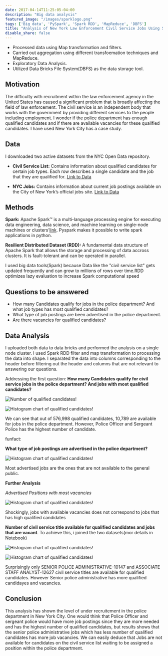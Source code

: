 ```yaml
---
date: 2017-04-14T11:25:05-04:00
description: "Big data analysis"
featured_image: "/images/sparklogo.png"
tags: ['Big data', 'PySpark', 'Spark RDD', 'MapReduce', 'DBFS']
title: "Analysis of New York Law Enforcement Civil Service Jobs Using Spark"
disable_share: false
---
```

- Processed data using Map transformation and filters.
- Carried out aggregation using different transfoemation techniques and MapReduce.
- Exploratory Data Analysis.
- Utilized Data Bricks File System(DBFS) as the data storage tool.



## Motivation

The difficulty with recruitment within the law enforcement agency in the United States has caused a significant problem that is broadly affecting the field of law enforcement. The civil service is an independent body that works with the government by providing different services to the people including employment. I wonder if the police department has enough qualified candidates and if there are available vacancies for these qualified candidates. I have used New York City has a case study. 

## Data

I downloaded two active datasets from the NYC Open Data repository.

- **Civil Service List:** Contains information about qualified candidates for certain job types. Each row describes a single candidate and the job that they are qualified for. 
[Link to Data](https://data.cityofnewyork.us/City-Government/Civil-Service-List-Active-/vx8i-nprf)

- **NYC Jobs:** Contains information about current job postings available on the City of New York’s official jobs site.
[Link to Data](https://data.cityofnewyork.us/City-Government/NYC-Jobs/pda4-rgn4/data)

## Methods

**Spark:** Apache Spark™ is a multi-language processing engine for executing data engineering, data science, and machine learning on single-node machines or clusters’[link](https://spark.apache.org/). Pyspark makes it possible to write spark applications in python.

**Resilient Distributed Dataset (RDD):** A fundamental data structure of Apache Spark that allows the storage and processing of data accross clusters. It is fault-tolerant and can be operated in parallel.

I used big data tools(Spark) because Data like the "civil service list" gets updated frequently and can grow to millions of rows over time.RDD optimizes lazy evaluation to increase Spark computational speed

## Questions to be answered

- How many Candidates qualify for jobs in the police department? And what job types has most qualified candidates?
- What type of job postings are been advertised in the police department.
- Are there vacancies for qualified candidates?

## Data Analysis

I uploaded both data to data bricks and performed the analysis on a single node cluster.
I used Spark RDD filter and map transformation to processing the data into shape. I separated the data into columns corresponding to the header before filtering out the header and columns that are not relevant to answering our questions.

Addressing the first question: **How many Candidates qualify for civil service jobs in the police department? And jobs with most qualified candidates?**


![Number of qualified candidates!](/images/count2.png "fig1")


![Histogram chart of qualified candidates!](/images/fig33.png "fig2")

We can see that out of 576,998 qualified candidates, 10,789 are available for jobs in the police department. However, Police Officer and Sergeant Police has the highest number of candidate.

funfact: 

**What type of job postings are advertised in the police department?**

![Histogram chart of qualified candidates!](/images/fig2.png "fig3")

Most advertised jobs are the ones that are not available to the general public.

**Further Analysis**

*Advertised Positions with most vacancies*

![Histogram chart of qualified candidates!](/images/fig4.png "fig4")

Shockingly, jobs with available vacancies does not correspond to jobs that has high qualified candidates  

**Number of civil service title available for qualified candidates and jobs that are vacant**.
To achieve this, i joined the two datasets(mor details in Notebook)

![Histogram chart of qualified candidates!](/images/jobcount.png "fig4")

![Histogram chart of qualified candidates!](/images/jobs.png "fig4")

Surprisingly only SENIOR POLICE
ADMINISTRATIVE-10147 and ASSOCIATE STAFF ANALYST-12627 civil service titles are available for qualified candidates. However Senior police administrative has more qualified candidayes and vacancies.

## Conclusion

This analysis has shown the level of under recruitement in the police department in New York City. One would think that Police Officer and sergeant police would have more job postings since they are more needed and has the highest number of qualified candidates, but results shows that the senior police administrative jobs which has less number of qualified candidates has more job vacancies. We can easily deduce that Jobs are not available for candidates on the civil service list waiting to be assigned a position within the police department. 
